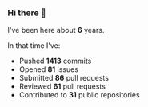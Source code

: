 ### Hi there 👋

I've been here about **6** years.

In that time I've:

- Pushed **1413** commits
- Opened **81** issues
- Submitted **86** pull requests
- Reviewed **61** pull requests
- Contributed to **31** public repositories

<!-- ![My scrobbles](https://lastfm-recently-played.vercel.app/api?user=dotdub) -->
